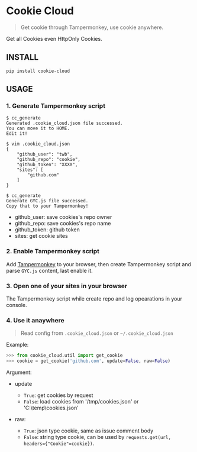 # Cookie Cloud
> Get cookie through Tampermonkey, use cookie anywhere.


Get all Cookies even HttpOnly Cookies.

## INSTALL
`pip install cookie-cloud`

## USAGE

### 1. Generate Tampermonkey script

```
$ cc_generate
Generated .cookie_cloud.json file successed.
You can move it to HOME.
Edit it!

$ vim .cookie_cloud.json
{
    "github_user": "twb",
    "github_repo": "cookie",
    "github_token": "XXXX",
    "sites": [
        "github.com"
    ]
}

$ cc_generate
Generate GYC.js file successed.
Copy that to your Tampermonkey!
```

- github_user: save cookies's repo owner 
- github_repo: save cookies's repo name
- github_token: github token
- sites: get cookie sites

### 2. Enable Tampermonkey script

Add [Tampermonkey](https://www.tampermonkey.net/) to your browser, then create Tampermonkey script and parse `GYC.js` content, last enable it.

### 3. Open one of your sites in your browser
The Tampermonkey script while create repo and log opearations in your console.

### 4. Use it anaywhere
> Read config from `.cookie_cloud.json` or `~/.cookie_cloud.json`

Example:

```Python
>>> from cookie_cloud.util import get_cookie
>>> cookie = get_cookie('github.com', update=False, raw=False)
```
Argument:
- update
  - `True`: get cookies by request
  - `False`: load cookies from '/tmp/cookies.json' or 'C:\temp\cookies.json'

- raw:
  - `True`: json type cookie, same as issue comment body
  - `False`: string type cookie, can be used by `requests.get(url, headers={"Cookie"=cookie})`.
